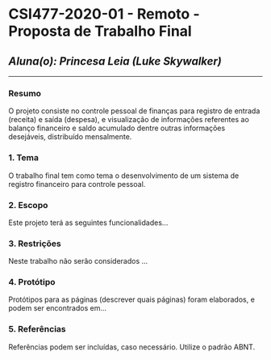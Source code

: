 # **CSI477-2020-01 - Remoto - Proposta de Trabalho Final**
## *Aluna(o): Princesa Leia (Luke Skywalker)*

--------------

<!-- Descrever um resumo sobre o trabalho. -->

### Resumo

  O projeto consiste no controle pessoal de finanças para registro de entrada (receita) e saída (despesa), e visualização de informações referentes ao balanço financeiro e saldo acumulado dentre outras informações desejáveis, distribuído mensalmente.

<!-- Apresentar o tema. -->
### 1. Tema

  O trabalho final tem como tema o desenvolvimento de um sistema de registro financeiro para controle pessoal.

<!-- Descrever e limitar o escopo da aplicação. -->
### 2. Escopo

  Este projeto terá as seguintes funcionalidades...

<!-- Apresentar restrições de funcionalidades e de escopo. -->
### 3. Restrições

  Neste trabalho não serão considerados ...

<!-- Construir alguns protótipos para a aplicação, disponibilizá-los no Github e descrever o que foi considerado. //-->
### 4. Protótipo

  Protótipos para as páginas (descrever quais páginas) foram elaborados, e podem ser encontrados em...

### 5. Referências

  Referências podem ser incluídas, caso necessário. Utilize o padrão ABNT.
